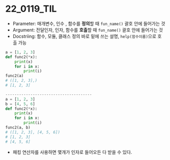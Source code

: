 # 22_0119_TIL

- Parameter: 매개변수, 인수 , 함수를 **정의**할 때 `fun_name()` 괄호 안에 들어가는 것
- Argument: 전달인자, 인자, 함수를 **호출**할 때 `fun_name()` 괄호 안에 들어가는 것
- Docstriing: 함수, 모듈, 클래스 정의 바로 밑에 쓰는 설명, `help(함수이름)`으로 호출 가능

```python
a = [1, 2, 3]
def func2(*x):
    print(x)
    for i in x:
        print(i)
func2(a)
# ([1, 2, 3],)
# [1, 2, 3]

--------------------------------------
a = [1, 2, 3]
b = [4, 5, 6]
def func2(*x):
    print(x)
    for i in x:
        print(i)
func2(a, b)
# ([1, 2, 3], [4, 5, 6])
# [1, 2, 3]
# [4, 5, 6]
```

- 패킹 연산자를 사용하면 몇개가 인자로 들어오든 다 받을 수 있다.
